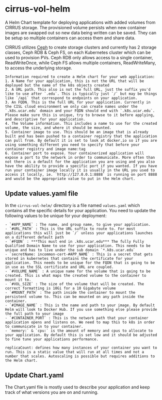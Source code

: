 # cirrus-vol-helm
A Helm Chart template for deploying applications with added volumes from CIRRUS storage. The provisioned volume persists when new container images are swapped out so new data being written can be saved. They can be setup so multiple containers can access them and share data.

CIRRUS utilizes [Ceph](https://docs.ceph.com/en/reef/) to create storage clusters and currently has 2 storage classes, Ceph RDB & Ceph FS, on each Kubernetes cluster which can be used to provision PVs. Ceph RDB only allows access to a single container, ReadWriteOnce, while Ceph FS allows multiple containers, ReadWriteMany, to access the underlying storage. 

```{note}
Information required to create a Helm chart for your web application:
1. A Name for your application, this is not the URL that will be deployed but the name of the k8s objects created
2. A URL path. This also is not the full URL, just the suffix you'd like to use after `.edu`. This is typically just `/` but may be things like `/api` that correspond to endpoints on your application.
3. An FQDN. This is the full URL for your application. Currently in the CISL cloud environment we only can create names under the `.k8s.ucar.edu` domain and your FQDN should end with `.k8s.ucar.edu`. Please make sure this is unique, try to browse to it before applying, and descriptive for your application. 
4. The Volume information. This includes a name to use for the created volume, the size, and where it should be mounted.  
5. Container image to use. This should be an image that is already built and has been pushed to a container registry that the application can pull from. By default it is set to look at docker.io so if you are using something different you need to specify that before your container registry and image name:tag
6. Container port to expose. Your containerized application will expose a port to the network in order to communicate. More often than not there is a default for the application you are using and you also have the ability to provide a specific port if you wanted. If you have run your container image locally it is usually in the URL you used to access it locally, ie. `http://127.0.0.1:8888` is running on port 8888 and would be the appropriate value to put in the Helm chart. 
```

## Update values.yaml file
In the `cirrus-vol-helm/` directory is a file named `values.yaml` which contains all the specific details for your application. You need to update the following values to be unique for your deployment:

    - `#APP_NAME` : The name, and group name, to give your application.
    - `#URL_PATH` : This is the URL suffix to route to. For most applications this will just be `/` unless your applications launches on a different default path
    - `#FQDN` : ***This must end in .k8s.ucar.edu*** The fully Fully Qualified Domain Name to use for your application. This needs to be unique and has to live under the sub domain `*.k8s.ucar.edu`
    - `secretName: incommon-cert-#APP_NAME` : This is a secret that gets stored in kubernetes that contains the certificate for your application. This needs to be unique for the FQDN that is going to be in use as the SSL certificate and URL are coupled. 
    - `#VOLUME_NAME` : A unique name for the volume that is going to be created. This is what maps the created volume to the container to mount it to.
    - `#VOL_SIZE` : The size of the volume that will be created. The correct formatting is 10Gi for a 10 Gigabyte volume
    - `#MOUNT_PATH` : The path inside the container to mount the persistent volume to. This can be mounted on any path inside the container. 
    - `#IMAGE_NAME` : This is the name and path to your image. By default Helm will look to Docker Hub. If you use something else please provide the full path to your image
    - `#CONTAINER_PORT` : This is the network path that your container application opens and listens on. We need to map this to k8s in order to communicate in to your container. 
    - `memory:` & `cpu:` is the amount of memory and cpus to allocate to your application. By default this is set low and it should be adjusted to fine tune your applications performance. 

```{note}
replicaCount: defines how many instances of your container you want to run. This is a static value that will run at all times and not a number that scales. Autoscaling is possible but requires additions to the Helm chart. 
```

## Update Chart.yaml
The Chart.yaml file is mostly used to describe your application and keep track of what versions you are on and running. 